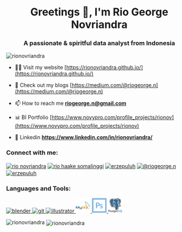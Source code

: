 <h1 align="center">Greetings 🙌, I'm Rio George Novriandra</h1>
<h3 align="center">A passionate & spiritful data analyst from Indonesia</h3>


<p align="left"> <img src="https://komarev.com/ghpvc/?username=rionovriandra&label=Profile%20views&color=0e75b6&style=flat" alt="rionovriandra" /> </p>

- 👨‍💻 Visit my website [https://rionovriandra.github.io/](https://rionovriandra.github.io/)

- 📝 Check out my blogs [https://medium.com/@riogeorge.n](https://medium.com/@riogeorge.n)

- 📫 How to reach me **riogeorge.n@gmail.com**

- 📊 BI Portfolio [https://www.novypro.com/profile_projects/rionov](https://www.novypro.com/profile_projects/rionov)

- 🔗 Linkedin **https://www.linkedin.com/in/rionovriandra/**

<h3 align="left">Connect with me:</h3>
<p align="left">
<a href="https://linkedin.com/in/rio novriandra" target="blank"><img align="center" src="https://raw.githubusercontent.com/rahuldkjain/github-profile-readme-generator/master/src/images/icons/Social/linked-in-alt.svg" alt="rio novriandra" height="30" width="40" /></a>
<a href="https://www.facebook.com/erzepuluh" target="blank"><img align="center" src="https://raw.githubusercontent.com/rahuldkjain/github-profile-readme-generator/master/src/images/icons/Social/facebook.svg" alt="rio haake somalinggi" height="30" width="40" /></a>
<a href="https://instagram.com/erzepuluh" target="blank"><img align="center" src="https://raw.githubusercontent.com/rahuldkjain/github-profile-readme-generator/master/src/images/icons/Social/instagram.svg" alt="erzepuluh" height="30" width="40" /></a>
<a href="https://medium.com/@riogeorge.n" target="blank"><img align="center" src="https://raw.githubusercontent.com/rahuldkjain/github-profile-readme-generator/master/src/images/icons/Social/medium.svg" alt="@riogeorge.n" height="30" width="40" /></a>
<a href="https://www.youtube.com/@erzepuluh5353" target="blank"><img align="center" src="https://raw.githubusercontent.com/rahuldkjain/github-profile-readme-generator/master/src/images/icons/Social/youtube.svg" alt="erzepuluh" height="30" width="40" /></a>
</p>

<h3 align="left">Languages and Tools:</h3>
<p align="left"> <a href="https://www.blender.org/" target="_blank" rel="noreferrer"> <img src="https://download.blender.org/branding/community/blender_community_badge_white.svg" alt="blender" width="40" height="40"/> </a> <a href="https://git-scm.com/" target="_blank" rel="noreferrer"> <img src="https://www.vectorlogo.zone/logos/git-scm/git-scm-icon.svg" alt="git" width="40" height="40"/> </a> <a href="https://www.adobe.com/in/products/illustrator.html" target="_blank" rel="noreferrer"> <img src="https://www.vectorlogo.zone/logos/adobe_illustrator/adobe_illustrator-icon.svg" alt="illustrator" width="40" height="40"/> </a> <a href="https://www.mysql.com/" target="_blank" rel="noreferrer"> <img src="https://raw.githubusercontent.com/devicons/devicon/master/icons/mysql/mysql-original-wordmark.svg" alt="mysql" width="40" height="40"/> </a> <a href="https://www.photoshop.com/en" target="_blank" rel="noreferrer"> <img src="https://raw.githubusercontent.com/devicons/devicon/master/icons/photoshop/photoshop-line.svg" alt="photoshop" width="40" height="40"/> </a> <a href="https://www.postgresql.org" target="_blank" rel="noreferrer"> <img src="https://raw.githubusercontent.com/devicons/devicon/master/icons/postgresql/postgresql-original-wordmark.svg" alt="postgresql" width="40" height="40"/> </a> </p>

<p><img align="left" src="https://github-readme-stats.vercel.app/api/top-langs?username=rionovriandra&show_icons=true&locale=en&layout=compact" alt="rionovriandra" /></p>

<p>&nbsp;<img align="center" src="https://github-readme-stats.vercel.app/api?username=rionovriandra&show_icons=true&locale=en" alt="rionovriandra" /></p>
